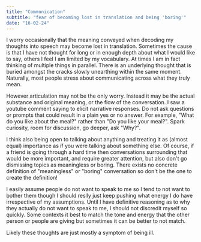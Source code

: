 ```yaml
---
title: "Communication"
subtitle: "fear of becoming lost in translation and being 'boring'"
date: "16-02-24"
---
```

I worry occasionally that the meaning conveyed when decoding my thoughts into speech may become lost in translation. 
Sometimes the cause is that I have not thought for long or in enough depth about what I would like to say, 
others I feel I am limited by my vocabulary. At times I am in fact thinking of multiple things in parallel. There is an underlying thought that is buried amongst the cracks slowly unearthing within the same moment. Naturally, most people stress about communicating across what they truly mean.    

However articulation may not be the only worry. Instead it may be the actual substance and original meaning, or the flow of the conversation. I saw a youtube comment saying to elicit narrative responses. Do not ask questions or prompts that could result in a plain yes or no answer. For example, "What do you like about the meal?" rather than "Do you like your meal?". Spark curiosity, room for discussion, go deeper, ask "Why?".  

I think also being open to talking about anything and treating it as (almost equal) importance as if you were talking about something else. Of course, if a friend is going through a hard time then conversations surrounding that would be more important, and require greater attention, but also don't go dismissing topics as meaningless or boring. There exists no concrete definition of "meaningless" or "boring" conversation so don't be the one to create the definition!  

I easily assume people do not want to speak to me so I tend to not want to bother them though I should reslly just keep pushing what energy I do have irrespective of my assumptions. Until I have definitive reasoning as to why they actually do not want to speak to me, I should not discredit myself so quickly. Some contexts it best to match the tone and energy that the other person or people are giving but sometimes it can be better to not match.  

Likely these thoughts are just mostly a symptom of being ill.  